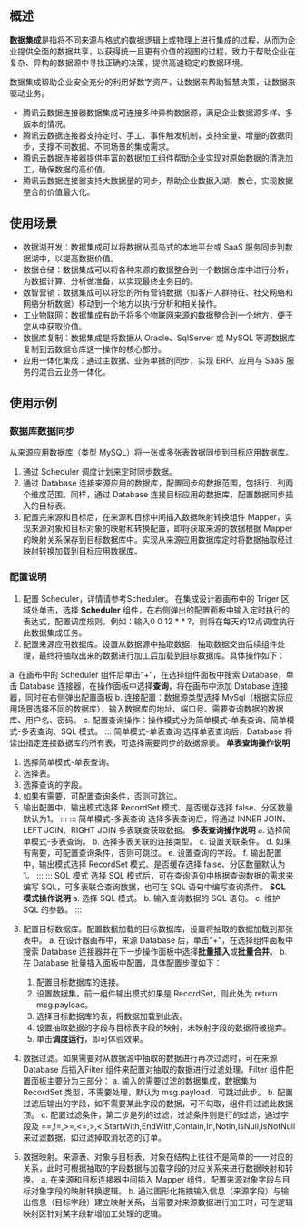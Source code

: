 ﻿## 概述
**数据集成**是指将不同来源与格式的数据逻辑上或物理上进行集成的过程，从而为企业提供全面的数据共享，以获得统一且更有价值的视图的过程，致力于帮助企业在复杂、异构的数据源中寻找正确的决策，提供高速稳定的数据环境。

数据集成帮助企业安全充分的利用好数字资产，让数据来帮助智慧决策，让数据来驱动业务。
- 腾讯云数据连接器数据集成可连接多种异构数据源，满足企业数据源多样、多版本的情况。
- 腾讯云数据连接器支持定时、手工、事件触发机制，支持全量、增量的数据同步，支撑不同数据、不同场景的集成需求。
- 腾讯云数据连接器提供丰富的数据加工组件帮助企业实现对原始数据的清洗加工，确保数据的高价值。
- 腾讯云数据连接器支持大数据量的同步，帮助企业数据入湖、数仓，实现数据整合的价值最大化。

 
## 使用场景
- 数据湖开发：数据集成可以将数据从孤岛式的本地平台或 SaaS 服务同步到数据湖中，以提高数据价值。
- 数据仓储：数据集成可以将各种来源的数据整合到一个数据仓库中进行分析，为数据计算、分析做准备，以实现最终业务目的。
- 数智营销：数据集成可以将您的所有营销数据（如客户人群特征、社交网络和网络分析数据）移动到一个地方以执行分析和相关操作。
- 工业物联网：数据集成有助于将多个物联网来源的数据整合到一个地方，便于您从中获取价值。
- 数据库复制：数据集成是将数据从 Oracle、SqlServer 或 MySQL 等源数据库复制到云数据仓库这一操作的核心部分。
- 应用一体化集成：通过主数据、业务单据的同步，实现 ERP、应用与 SaaS 服务的混合云业务一体化。

## 使用示例
### 数据库数据同步
从来源应用数据库（类型 MySQL）将一张或多张表数据同步到目标应用数据库。
1. 通过 Scheduler 调度计划来定时同步数据。
2. 通过 Database 连接来源应用的数据库，配置同步的数据范围，包括行、列两个维度范围。同样，通过 Database 连接目标应用的数据库，配置数据同步插入的目标表。
3. 配置完来源和目标后，在来源和目标中间插入数据映射转换组件 Mapper，实现来源对象和目标对象的映射和转换配置，即将获取来源的数据根据 Mapper 的映射关系保存到目标数据库中。实现从来源应用数据库定时将数据抽取经过映射转换加载到目标应用数据库。

### 配置说明
1. 配置 Scheduler，详情请参考Scheduler。
在集成设计器画布中的 Triger 区域处单击，选择 **Scheduler** 组件，在右侧弹出的配置面板中输入定时执行的表达式，配置调度规则。例如：输入0 0 12 * * ?，则将在每天的12点调度执行此数据集成任务。
2. 配置来源应用数据库。设置从数据源中抽取数据，抽取数据交由后续组件处理，最终将抽取出来的数据进行加工后加载到目标数据库。具体操作如下：

 a. 在画布中的 Scheduler 组件后单击“+”，在选择组件面板中搜索 Database，单击 Database 连接器，在操作面板中选择**查询**，将在画布中添加 Database 连接器，同时在右侧弹出配置面板
 b. 连接配置：数据源类型选择 MySql（根据实际应用场景选择不同的数据库），输入数据库的地址、端口号、需要查询数据的数据库、用户名、密码。
 c. 配置查询操作：操作模式分为简单模式-单表查询、简单模式-多表查询、SQL 模式。 
<dx-tabs>
::: 简单模式-单表查询
选择单表查询后，Database 将读出指定连接数据库的所有表，可选择需要同步的数据源表。
**单表查询操作说明**

1. 选择简单模式-单表查询。
2. 选择表。
2. 选择查询的字段。
4. 如果有需要，可配置查询条件，否则可跳过。
5. 输出配置中，输出模式选择 RecordSet 模式、是否缓存选择 false、分区数量默认为1。
:::
::: 简单模式-多表查询
选择多表查询后，将通过 INNER JOIN、LEFT JOIN、RIGHT JOIN 多表联查获取数据。
**多表查询操作说明**
a. 选择简单模式-多表查询。
b. 选择多表关联的连接类型。
c. 设置关联条件。
d. 如果有需要，可配置查询条件，否则可跳过。
e. 设置查询的字段。
f. 输出配置中，输出模式选择 RecordSet 模式、是否缓存选择 false、分区数量默认为1。
:::
::: SQL 模式
选择 SQL 模式后，可在查询语句中根据查询数据的需求来编写 SQL，可多表联合查询数据，也可在 SQL 语句中编写查询条件。
**SQL 模式操作说明**
a. 选择 SQL 模式。
b. 输入查询数据的 SQL 语句。
c. 维护 SQL 的参数。
:::
</dx-tabs>

3. 配置目标数据库。配置数据加载的目标数据库，设置将抽取的数据加载到那张表中。
 a. 在设计器画布中，来源 Database 后，单击“+”，在选择组件面板中搜索 Database 连接器并在下一步操作面板中选择**批量插入**或**批量合并**。
 b. 在 Database 批量插入面板中配置，具体配置步骤如下：
    1. 配置目标数据库的连接。
	2. 设置数据集，前一组件输出模式如果是 RecordSet，则此处为 return msg.payload。
    3. 选择目标数据库的表，将数据加载到此表。
	4. 设置抽取数据的字段与目标表字段的映射，未映射字段的数据将被抛弃。
    5. 单击**调度运行**，即可体验效果。

4. 数据过滤。如果需要对从数据源中抽取的数据进行再次过滤时，可在来源 Database 后插入Filter 组件来配置对抽取的数据进行过滤处理。Filter 组件配置面板主要分为三部分：
 a. 输入的需要过滤的数据集成，数据集为 RecordSet 类型，不需要处理，默认为 msg.payload，可跳过此步。
 b. 配置过滤后输出的字段，如不需要某此字段的数据，可不勾取，组件将过滤此数据顶。
 c. 配置过滤条件，第二步是列的过滤，过滤条件则是行的过滤，通过字段及 ==,!=,>=,<=,>,<,StartWith,EndWith,Contain,In,NotIn,IsNull,IsNotNull 来过滤数据，如过滤掉取消状态的订单。

5. 数据映射。来源表、对象与目标表、对象在结构上往往不是简单的一一对应的关系，此时可根据抽取的字段数据与加载字段的对应关系来进行数据映射和转换。
 a. 在来源和目标连接器中间插入 Mapper 组件，配置来源对象字段与目标对象字段的映射转换逻辑。
 b. 通过图形化拖拽输入信息（来源字段）与输出信息（目标字段）建立映射关系，当需要对来源数据进行加工时，可在逻辑映射区针对某字段新增加工处理的逻辑。
